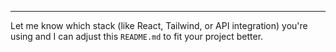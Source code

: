 
---

Let me know which stack (like React, Tailwind, or API integration) you're using and I can adjust this `README.md` to fit your project better.
